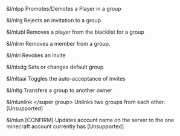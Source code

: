 &l/nlpp <group> <player> <playertype>
  Promotes/Demotes a Player in a group

&l/nlrg <group>
  Rejects an invitation to a group.
  
&l/nlubl <group> <player>
  Removes a player from the blacklist for a group
  
&l/nlrm <group> <member>
  Removes a member from a group.
  
&l/nlri <group> <player>
  Revokes an invite
  
&l/nlsdg <group>
  Sets or changes default group
  
&l/nltaai
  Toggles the auto-acceptance of invites
  
&l/nltg <group> <player>
  Transfers a group to another owner
  
&l/nlunlink </super group>
  Unlinks two groups from each other. [Unsupported]
  
&l/nlun [CONFIRM]
  Updates account name on the server to the one 
  minecraft account currently has [Unsupported]
